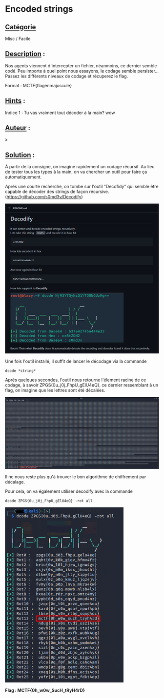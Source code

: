 # **Encoded strings**
## <u>**Catégorie**</u>

Misc / Facile

## <u>**Description**</u> :

Nos agents viennent d'intercepter un fichier, néanmoins, ce dernier semble codé. Peu importe à quel point nous essayons, le codage semble persister...  
Passez les différents niveaux de codage et récuperez le flag.  

Format : MCTF{flagenmajuscule}

## <u>**Hints**</u> :

Indice 1 : Tu vas vraiment tout décoder à la main? wow

## <u>**Auteur**</u> :

x

## <u>Solution</u> :

À partir de la consigne, on imagine rapidement un codage récursif. Au lieu de tester tous les types à la main, on va chercher un outil pour faire ça automatiquement.

Après une courte recherche, on tombe sur l'outil "Decofidy" qui semble être capable de décoder des strings de façon récursive. (https://github.com/s0md3v/Decodify)

![](./photos/github.png)

Une fois l'outil installé, il suffit de lancer le décodage via la commande

```
dcode *string*
```

Après quelques secondes, l'outil nous retourne l'élement racine de ce codage, à savoir ZPGS{0u_j0j_FhpU_gElU4eQ}, ce dernier ressemblant à un flag, on imagine que les lettres sont été décalées.

![](./photos/decodify.png)

Il ne nous reste plus qu'à trouver le bon algorithme de chiffrement par décalage.

Pour cela, on va également utiliser decodify avec la commande 

```
dcode ZPGS{0u_j0j_FhpU_gElU4eQ} -rot all
```

![](./photos/flag.png)

**Flag : MCTF{0h_w0w_SucH_tRyH4rD}**
